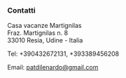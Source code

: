 ### Contatti

Casa vacanze Martignilas <br/>
Fraz. Martignilas n. 8 <br/>
33010 Resia, Udine - Italia

Tel: +390432672131, +393389456208

Email: [patdilenardo@gmail.com](mailto:patdilenardo@gmail.com "email contatto")
